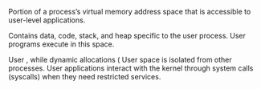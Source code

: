 
Portion of a process’s virtual memory address space that is accessible to user-level applications.

Contains data, code, stack, and heap specific to the user process.
User programs execute in this space.

User , while dynamic allocations (
User space is isolated from other processes.
User applications interact with the kernel through system calls (syscalls) when they need restricted services.
